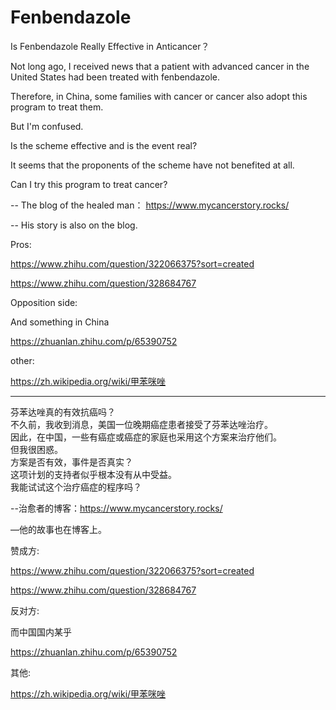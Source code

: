 # Fenbendazole
Is Fenbendazole Really Effective in Anticancer？

Not long ago, I received news that a patient with advanced cancer in the United States had been treated with fenbendazole.

Therefore, in China, some families with cancer or cancer also adopt this program to treat them.

But I'm confused.

Is the scheme effective and is the event real?

It seems that the proponents of the scheme have not benefited at all.

Can I try this program to treat cancer?


-- The blog of the healed man： https://www.mycancerstory.rocks/

-- His story is also on the blog.

Pros:
 
https://www.zhihu.com/question/322066375?sort=created

https://www.zhihu.com/question/328684767


Opposition side:

And something in China

https://zhuanlan.zhihu.com/p/65390752

other:

https://zh.wikipedia.org/wiki/甲苯咪唑


*************************************************

芬苯达唑真的有效抗癌吗？              
不久前，我收到消息，美国一位晚期癌症患者接受了芬苯达唑治疗。             
因此，在中国，一些有癌症或癌症的家庭也采用这个方案来治疗他们。              
但我很困惑。              
方案是否有效，事件是否真实？              
这项计划的支持者似乎根本没有从中受益。              
我能试试这个治疗癌症的程序吗？    

--治愈者的博客：https://www.mycancerstory.rocks/

—他的故事也在博客上。

赞成方:

https://www.zhihu.com/question/322066375?sort=created

https://www.zhihu.com/question/328684767


反对方:

而中国国内某乎

https://zhuanlan.zhihu.com/p/65390752

其他:

https://zh.wikipedia.org/wiki/甲苯咪唑
